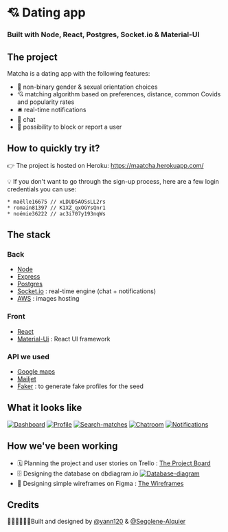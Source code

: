 # 💘 Dating app
### Built with Node, React, Postgres, Socket.io & Material-UI

## The project

Matcha is a dating app with the following features:
* 🌈 non-binary gender & sexual orientation choices
* 💘 matching algorithm based on preferences, distance, common Covids and popularity rates
* 🛎 real-time notifications
* 💌 chat
* 🚫 possibility to block or report a user

## How to quickly try it?

👉 The project is hosted on Heroku: https://maatcha.herokuapp.com/ 

💡 If you don't want to go through the sign-up process, here are a few login credentials you can use:
```
* maëlle16675 // xLDUD5AOSsLL2rs
* romain81397 // K1XZ_qxOGYsQnr1
* noémie36222 // ac3i707y193nqWs
```

## The stack
### Back
* [Node](https://nodejs.org/en/)
* [Express](https://expressjs.com/)
* [Postgres](https://www.postgresql.org/)
* [Socket.io](https://socket.io/) : real-time engine (chat + notifications)
* [AWS](https://aws.amazon.com/fr/s3/) : images hosting

### Front
* [React](https://reactjs.org/)
* [Material-Ui](https://material-ui.com/) : React UI framework

### API we used
* [Google maps](https://developers.google.com/maps/documentation/javascript/tutorial)
* [Mailjet](https://www.mailjet.com/)
* [Faker](https://github.com/marak/Faker.js/) : to generate fake profiles for the seed

## What it looks like

[![Dashboard](https://iili.io/Jfl9Xn.png)](https://freeimage.host/i/capture-decran-2020-03-30-123639.Jfl9Xn)
[![Profile](https://iili.io/Jfl3g4.png)](https://freeimage.host/i/capture-decran-2020-03-30-132035.Jfl3g4)
[![Search-matches](https://iili.io/JflHss.png)](https://freeimage.host/i/capture-decran-2020-03-30-130950.JflHss)
[![Chatroom](https://iili.io/JfldqG.png)](https://freeimage.host/i/capture-decran-2020-03-30-131939.JfldqG)
[![Notifications](https://iili.io/Jfl21f.png)](https://freeimage.host/i/capture-decran-2020-03-30-131952.Jfl21f)

## How we've been working
* 🗓 Planning the project and user stories on Trello : [The Project Board](https://trello.com/b/RLNAgAuw/matcha-launch)
* 🗄 Designing the database on dbdiagram.io
[![Database-diagram](https://iili.io/JfcVO7.png)](https://freeimage.host/i/capture-decran-2020-03-30-121118.JfcVO7)
* 🎨 Designing simple wireframes on Figma : [The Wireframes](https://www.figma.com/file/daD5AHhiB3XmfUPdi4PhsS/Matcha?node-id=0%3A1)

## Credits

👨🏻‍💻👩🏻‍💻Built and designed by [@yann120](https://github.com/yann120) & [@Segolene-Alquier](https://github.com/Segolene-Alquier/)
